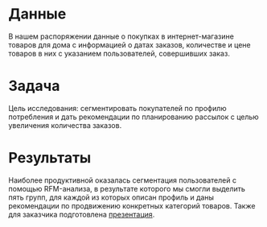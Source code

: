 # Данные

В нашем распоряжении данные о покупках в интернет-магазине товаров для дома с информацией о датах заказов, количестве и цене товаров в них с указанием пользователей, совершивших заказ.

# Задача

Цель исследования: сегментировать покупателей по профилю потребления и дать рекомендации по планированию рассылок с целью увеличения количества заказов.

# Результаты

Наиболее продуктивной оказалась сегментация пользователей с помощью RFM-анализа, в результате которого мы смогли выделить пять групп, для каждой из которых описан профиль и даны рекомендации по продвижению конкретных категорий товаров. Также для заказчика подготовлена <a href="https://disk.yandex.ru/i/mOo9y3yAoQXZeQ">презентация</a>.
